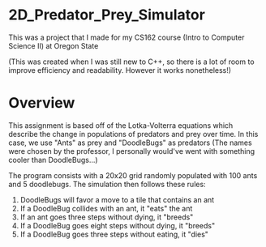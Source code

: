 # 2D_Predator_Prey_Simulator
This was a project that I made for my CS162 course (Intro to Computer Science II) at Oregon State

(This was created when I was still new to C++, so there is a lot of room to improve efficiency and readability. However it works nonetheless!)

# Overview

This assignment is based off of the Lotka-Volterra equations which describe the change in populations of predators and prey over time. 
In this case, we use "Ants" as prey and "DoodleBugs" as predators (The names were chosen by the professor, I personally would've went
with something cooler than DoodleBugs...)

The program consists with a 20x20 grid randomly populated with 100 ants and 5 doodlebugs. The simulation then follows these rules:

1. DoodleBugs will favor a move to a tile that contains an ant
2. If a DoodleBug collides with an ant, it "eats" the ant
3. If an ant goes three steps without dying, it "breeds"
4. If a DoodleBug goes eight steps without dying, it "breeds"
5. If a DoodleBug goes three steps without eating, it "dies"
